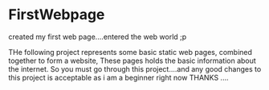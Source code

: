 # FirstWebpage
created my first web page....entered the web world ;p

THe following project represents some basic static web pages,
combined together to form a website, These pages holds the basic 
information about the internet.
So you must go through this project....and any good changes 
to this project is acceptable as i am a beginner right now
THANKS ....
